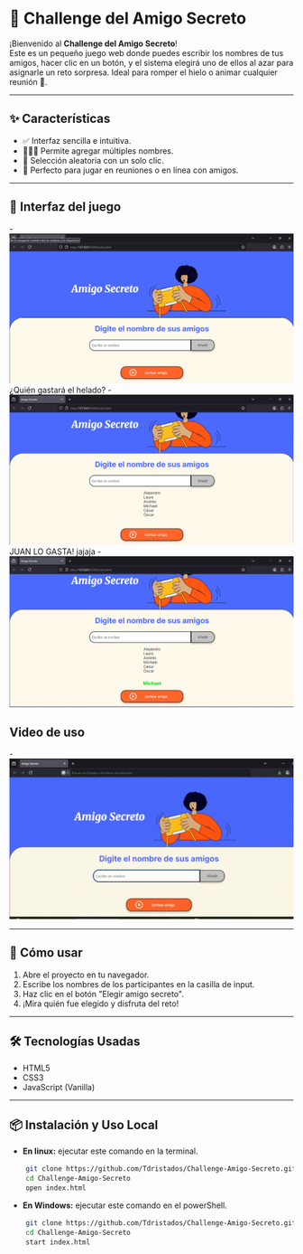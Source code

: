# 🎁 Challenge del Amigo Secreto

¡Bienvenido al **Challenge del Amigo Secreto**!  
Este es un pequeño juego web donde puedes escribir los nombres de tus amigos, hacer clic en un botón, y el sistema elegirá uno de ellos al azar para asignarle un reto sorpresa. Ideal para romper el hielo o animar cualquier reunión 🎉.

---

## ✨ Características

- ✅ Interfaz sencilla e intuitiva.
- 🧑‍🤝‍🧑 Permite agregar múltiples nombres.
- 🔄 Selección aleatoria con un solo clic.
- 🎲 Perfecto para jugar en reuniones o en línea con amigos.

---

## 📸 Interfaz del juego

-![Demo de la aplicación](assets/Captura1.png)
¿Quién gastará el helado?
-![Demo de la aplicación](assets/Captura2.png)
JUAN LO GASTA! jajaja
-![Demo de la aplicación](assets/Captura3.png)

## Video de uso

-![Demo de la aplicación](assets/Video.gif)


---

## 🚀 Cómo usar

1. Abre el proyecto en tu navegador.
2. Escribe los nombres de los participantes en la casilla de input.
3. Haz clic en el botón "Elegir amigo secreto".
4. ¡Mira quién fue elegido y disfruta del reto!

---

## 🛠️ Tecnologías Usadas

- HTML5
- CSS3
- JavaScript (Vanilla)

---

## 📦 Instalación y Uso Local
- **En linux:** ejecutar este comando en la terminal.
```bash
    git clone https://github.com/Tdristados/Challenge-Amigo-Secreto.git
    cd Challenge-Amigo-Secreto
    open index.html
```
- **En Windows:** ejecutar este comando en el powerShell.
```bash
    git clone https://github.com/Tdristados/Challenge-Amigo-Secreto.git
    cd Challenge-Amigo-Secreto
    start index.html
``` 